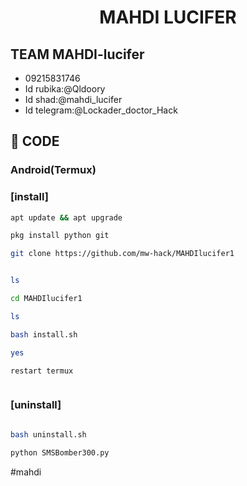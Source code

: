 

<h1 align="center"> MAHDI LUCIFER </h1>

## TEAM MAHDI-lucifer
- 09215831746
- Id rubika:@Qldoory
- Id shad:@mahdi_lucifer
- Id telegram:@Lockader_doctor_Hack


## 🚀 CODE

 <h3>Android(Termux)</h3>
<h3>[install]</h3>

   ```sh
 apt update && apt upgrade

 pkg install python git

 git clone https://github.com/mw-hack/MAHDIlucifer1
 

 ls

 cd MAHDIlucifer1

 ls

 bash install.sh

 yes
 
 restart termux



  ```

 <h3>[uninstall]</h3>

   ```sh

bash uninstall.sh

 python SMSBomber300.py
 
  ```
 
#mahdi


